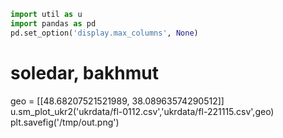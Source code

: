 
```python
import util as u
import pandas as pd
pd.set_option('display.max_columns', None)
```
























# soledar, bakhmut
geo = [[48.68207521521989, 38.08963574290512]]
u.sm_plot_ukr2('ukrdata/fl-0112.csv','ukrdata/fl-221115.csv',geo)
plt.savefig('/tmp/out.png')
```









